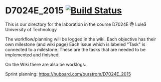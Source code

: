 # D7024E_2015 [![Build Status](http://luxxorina.luxxor.se:8888/buildStatus/icon?job=D7024E-Distributedsomething)](http://luxxorina.luxxor.se:8888/job/D7024E-Distributedsomething)

This is our directory for the laboration in the course D7024E @ Luleå University of Technology

The workflow/planning will be logged in the wiki. Each objective has their own milestone (and wiki page)
Each issue which is labeled "Task" is connected to a milestone. These are the tasks that are needed to be implemented and finished.

On the Wiki there are also be worklogs.

Sprint planning:
https://huboard.com/burstrom/D7024E_2015

